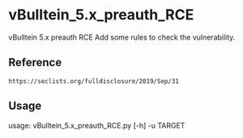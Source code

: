 # vBulltein_5.x_preauth_RCE
vBulltein 5.x preauth RCE
Add some rules to check the vulnerability.

## Reference
`https://seclists.org/fulldisclosure/2019/Sep/31`

## Usage
usage: vBulltein_5.x_preauth_RCE.py [-h] -u TARGET